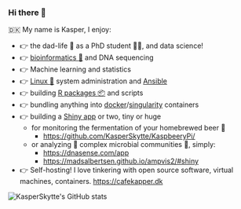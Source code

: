 ### Hi there 👋
:denmark: My name is Kasper, I enjoy:
 - :point_right: the dad-life :children_crossing: as a PhD student :man_scientist:, and data science!
 - :point_right: [bioinformatics :dna:](https://en.wikipedia.org/wiki/Bioinformatics) and DNA sequencing
 - :point_right: Machine learning and statistics
 - :point_right: [Linux :penguin:](https://pop.system76.com/) system administration and [Ansible](https://www.ansible.com/)
 - :point_right: building [R packages :package:](https://r-pkgs.org/) and scripts
 - :point_right: bundling anything into [docker](https://www.docker.com/resources/what-container)/[singularity](https://sylabs.io/) containers
 - :point_right: building a [Shiny app](https://shiny.rstudio.com/) or two, tiny or huge
   - for monitoring the fermentation of your homebrewed beer :beer:
     - https://github.com/KasperSkytte/KaspbeeryPi/
   - or analyzing :microscope: complex microbial communities :microbe:, simply:
     - https://dnasense.com/app
     - https://madsalbertsen.github.io/ampvis2/#shiny
 - :point_right: Self-hosting! I love tinkering with open source software, virtual machines, containers. https://cafekapper.dk

![KasperSkytte's GitHub stats](https://github-readme-stats.vercel.app/api?username=kasperskytte&count_private=true&theme=dark&show_icons=true&include_all_commits=true)
